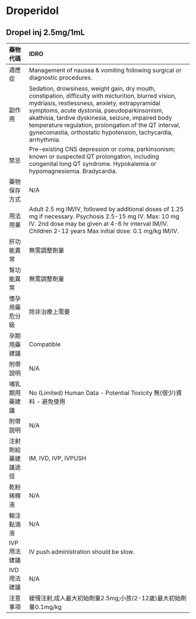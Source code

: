 # Droperidol

## Dropel inj 2.5mg/1mL

| 藥物代碼           | IDRO                                                                                                                                                                                                                                                                                                                                                                                   |
|:-------------------|:---------------------------------------------------------------------------------------------------------------------------------------------------------------------------------------------------------------------------------------------------------------------------------------------------------------------------------------------------------------------------------------|
| 適應症             | Management of nausea & vomiting following surgical or diagnostic procedures.                                                                                                                                                                                                                                                                                                           |
| 副作用             | Sedation, drowsiness, weight gain, dry mouth, constipation, difficulty with micturition, blurred vision, mydriasis, restlessness, anxiety, extrapyramidal symptoms, acute dystonia, pseudoparkinsonism, akathisia, tardive dyskinesia, seizure, impaired body temperature regulation, prolongation of the QT interval, gynecomastia, orthostatic hypotension, tachycardia, arrhythmia. |
| 禁忌               | Pre-existing CNS depression or coma, parkinsonism; known or suspected QT prolongation, including congenital long QT syndrome. Hypokalemia or hypomagnesiemia. Bradycardia.                                                                                                                                                                                                             |
| 藥物保存方式       | N/A                                                                                                                                                                                                                                                                                                                                                                                    |
| 用法用量           | Adult 2.5 mg IM/IV, followed by additional doses of 1.25 mg if necessary. Psychosis 2.5-15 mg IV. Max: 10 mg IV. 2nd dose may be given at 4-6 hr interval IM/IV. Children 2-12 years Max initial dose: 0.1 mg/kg IM/IV.                                                                                                                                                                |
| 肝功能異常         | 無需調整劑量                                                                                                                                                                                                                                                                                                                                                                           |
| 腎功能異常         | 無需調整劑量                                                                                                                                                                                                                                                                                                                                                                           |
| 懷孕用藥危分級     | 除非治療上需要                                                                                                                                                                                                                                                                                                                                                                         |
| 孕期用藥建議       | Compatible                                                                                                                                                                                                                                                                                                                                                                             |
| 附帶說明           | N/A                                                                                                                                                                                                                                                                                                                                                                                    |
| 哺乳期用藥建議     | No (Limited) Human Data - Potential Toxicity 無(很少)資料 - 避免使用                                                                                                                                                                                                                                                                                                                   |
| 附帶說明           | N/A                                                                                                                                                                                                                                                                                                                                                                                    |
| 注射劑給藥建議途徑 | IM, IVD, IVP, IVPUSH                                                                                                                                                                                                                                                                                                                                                                   |
| 乾粉稀釋液         | N/A                                                                                                                                                                                                                                                                                                                                                                                    |
| 輸注點滴液         | N/A                                                                                                                                                                                                                                                                                                                                                                                    |
| IVP 用法建議       | IV push administration should be slow.                                                                                                                                                                                                                                                                                                                                                 |
| IVD 用法建議       | N/A                                                                                                                                                                                                                                                                                                                                                                                    |
| 注意事項           | 緩慢注射,成人最大初始劑量2.5mg;小孩(2-12歲)最大初始劑量0.1mg/kg                                                                                                                                                                                                                                                                                                                        |

